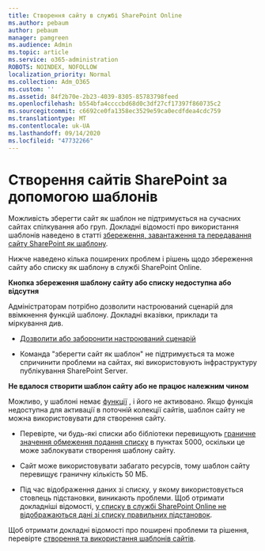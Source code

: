 ```yaml
---
title: Створення сайту в службі SharePoint Online
ms.author: pebaum
author: pebaum
manager: pamgreen
ms.audience: Admin
ms.topic: article
ms.service: o365-administration
ROBOTS: NOINDEX, NOFOLLOW
localization_priority: Normal
ms.collection: Adm_O365
ms.custom: ''
ms.assetid: 84f2b70e-2b23-4039-8305-85783798feed
ms.openlocfilehash: b554bfa4ccccbd68d0c3df27cf17397f860735c2
ms.sourcegitcommit: c6692ce0fa1358ec3529e59ca0ecdfdea4cdc759
ms.translationtype: MT
ms.contentlocale: uk-UA
ms.lasthandoff: 09/14/2020
ms.locfileid: "47732266"
---
```

# <a name="create-sharepoint-sites-using-templates"></a>Створення сайтів SharePoint за допомогою шаблонів

Можливість зберегти сайт як шаблон не підтримується на сучасних сайтах спілкування або груп. Докладні відомості про використання шаблонів наведено в статті [збереження, завантаження та передавання сайту SharePoint як шаблону](https://docs.microsoft.com/sharepoint/dev/general-development/save-download-and-upload-a-sharepoint-site-as-a-template).

Нижче наведено кілька поширених проблем і рішень щодо збереження сайту або списку як шаблону в службі SharePoint Online. 

**Кнопка збереження шаблону сайту або списку недоступна або відсутня**

Адміністраторам потрібно дозволити настроюваний сценарій для ввімкнення функцій шаблону. Докладні вказівки, приклади та міркування див. 

- [Дозволити або заборонити настроюваний сценарій](https://docs.microsoft.com/sharepoint/allow-or-prevent-custom-script)

- Команда "зберегти сайт як шаблон" не підтримується та може спричинити проблеми на сайтах, які використовують інфраструктуру публікування SharePoint Server.

**Не вдалося створити шаблон сайту або не працює належним чином**

Можливо, у шаблоні немає [функції](https://social.technet.microsoft.com/wiki/contents/articles/14423.sharepoint-2013-existing-features-guid.aspx) , і його не активовано. Якщо функція недоступна для активації в поточній колекції сайтів, шаблон сайту не можна використовувати для створення сайту.

- Перевірте, чи будь-які списки або бібліотеки перевищують [граничне значення обмеження подання списку](https://support.office.com/article/Manage-large-lists-and-libraries-in-SharePoint-B8588DAE-9387-48C2-9248-C24122F07C59) в пунктах 5000, оскільки це може заблокувати створення шаблону сайту.

- Сайт може використовувати забагато ресурсів, тому шаблон сайту перевищує граничну кількість 50 МБ.


- Під час відображення даних зі списку, у якому використовується стовпець підстановки, виникають проблеми. Щоб отримати докладніші відомості, [у списку в службі SharePoint Online не відображаються дані зі списку правильних підстановок](https://docs.microsoft.com/sharepoint/support/lists-and-libraries/template-generated-list-incorrect-data).

Щоб отримати докладні відомості про поширені проблеми та рішення, перевірте [створення та використання шаблонів сайтів](https://support.office.com/article/Create-and-use-site-templates-60371B0F-00E0-4C49-A844-34759EBDD989).




